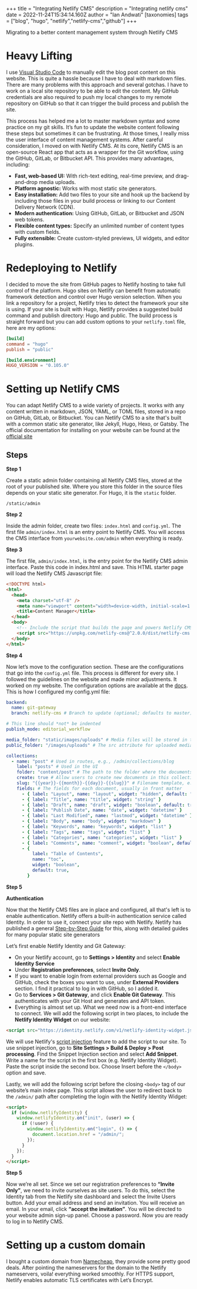 +++
title = "Integrating Netlify CMS"
description = "Integrating netlify cms"
date = 2022-11-24T15:34:14.160Z
author = "Ian Andwati"
[taxonomies]
tags =  ["blog", "hugo", "netlify","netlify-cms","github"]
+++

Migrating to a better content management system through Netlify CMS

<!-- more -->

# Heavy Lifting

I use [Visual Studio Code](https://code.visualstudio.com/) to manually edit the blog post content on this website. This is quite a hassle because I have to deal with
markdown files. There are many problems with this approach and several gotchas. I have to work on a local site repository to be able to edit the content. My GitHub credentials are also required to push my local changes to my remote repository on GitHub so that it can trigger the build process and publish the site.

This process has helped me a lot to master markdown syntax and some practice on my git skills. It’s fun to update the website content following these steps but sometimes it can be frustrating. At those times, I really miss the user interface of content management systems. After careful consideration, I moved on with Netlify CMS. At its core, Netlify CMS is an open-source React app that acts as a wrapper for the Git workflow, using the GitHub, GitLab, or Bitbucket API. This provides many advantages, including:

- **Fast, web-based UI:** With rich-text editing, real-time preview, and drag-and-drop media uploads.
- **Platform agnostic:** Works with most static site generators.
- **Easy installation:** Add two files to your site and hook up the backend by including those files in your build process or linking to our Content Delivery Network (CDN).
- **Modern authentication:** Using GitHub, GitLab, or Bitbucket and JSON web tokens.
- **Flexible content types:** Specify an unlimited number of content types with custom fields.
- **Fully extensible:** Create custom-styled previews, UI widgets, and editor plugins.

# Redeploying to Netlify

I decided to move the site from GitHub pages to Netlify hosting to take full control of the platform. Hugo sites on Netlify can benefit from automatic framework detection and control over Hugo version selection. When you link a repository for a project, Netlify tries to detect the framework your site is using. If your site is built with Hugo, Netlify provides a suggested build command and publish directory: Hugo and public. The build process is straight forward but you can add custom options to your `netlify.toml` file, here are my options:

```toml
[build]
command = "hugo"
publish = "public"

[build.environment]
HUGO_VERSION = "0.105.0"
```

# Setting up Netlify CMS

You can adapt Netlify CMS to a wide variety of projects. It works with any content written in markdown, JSON, YAML, or TOML files, stored in a repo on GitHub, GitLab, or Bitbucket. You can Netlify CMS to a site that's built with a common static site generator, like Jekyll, Hugo, Hexo, or Gatsby. The official documentation for installing on your website can be found at the [official site](https://www.netlifycms.org/docs/intro/)

## Steps

**Step 1**

Create a static admin folder containing all Netlify CMS files, stored at the root of your published site. Where you store this folder in the source files depends on your static site generator. For Hugo, it is the `static` folder.

`/static/admin`

**Step 2**

Inside the admin folder, create two files: `index.html` and `config.yml`. The first file `admin/index.html` is an entry point to Netlify CMS. You will access the CMS interface from `yourwebsite.com/admin` when everything is ready.

**Step 3**

The first file, `admin/index.html`, is the entry point for the Netlify CMS admin interface. Paste this code in index.html and save. This HTML starter page will load the Netlify CMS Javascript file:

```html
<!DOCTYPE html>
<html>
  <head>
    <meta charset="utf-8" />
    <meta name="viewport" content="width=device-width, initial-scale=1.0" />
    <title>Content Manager</title>
  </head>
  <body>
    <!-- Include the script that builds the page and powers Netlify CMS -->
    <script src="https://unpkg.com/netlify-cms@^2.0.0/dist/netlify-cms.js"></script>
  </body>
</html>
```

**Step 4**

Now let’s move to the configuration section. These are the configurations that go into the `config.yml` file. This process is different for every site. I followed the guidelines on the website and made minor adjustments. It worked on my website. The configuration options are available at the [docs](<https://www.netlifycms.org/docs/add-to-your-site/#:~:text=%2C%20MyTemplate)-,Configuration,-Configuration%20is%20different>). This is how I configured my config.yml file:

```yaml
backend:
  name: git-gateway
  branch: netlify-cms # Branch to update (optional; defaults to master)

# This line should *not* be indented
publish_mode: editorial_workflow

media_folder: "static/images/uploads" # Media files will be stored in the repo under static/images/uploads
public_folder: "/images/uploads" # The src attribute for uploaded media will begin with /images/uploads

collections:
  - name: "post" # Used in routes, e.g., /admin/collections/blog
    label: "posts" # Used in the UI
    folder: "content/post" # The path to the folder where the documents are stored
    create: true # Allow users to create new documents in this collection
    slug: "{{year}}-{{month}}-{{day}}-{{slug}}" # Filename template, e.g., YYYY-MM-DD-title.md
    fields: # The fields for each document, usually in front matter
      - { label: "Layout", name: "layout", widget: "hidden", default: "blog" }
      - { label: "Title", name: "title", widget: "string" }
      - { label: "Draft", name: "draft", widget: "boolean", default: true }
      - { label: "Publish Date", name: "date", widget: "datetime" }
      - { label: "Last Modified", name: "lastmod", widget: "datetime" }
      - { label: "Body", name: "body", widget: "markdown" }
      - { label: "Keywords", name: "keywords", widget: "list" }
      - { label: "Tags", name: "tags", widget: "list" }
      - { label: "Categories", name: "categories", widget: "list" }
      - { label: "Comments", name: "comment", widget: "boolean", default: true }
      - {
          label: "Table of Contents",
          name: "toc",
          widget: "boolean",
          default: true,
        }
```

**Step 5**

**Authentication**

Now that the Netlify CMS files are in place and configured, all that's left is to enable authentication.
Netlify offers a built-in authentication service called Identity. In order to use it, connect your site repo with Netlify. Netlify has published a general [Step-by-Step Guide](https://www.netlify.com/blog/2016/10/27/a-step-by-step-guide-deploying-a-static-site-or-single-page-app/) for this, along with detailed guides for many popular static site generators

Let’s first enable Netlify Identity and Git Gateway:

- On your Netlify account, go to **Settings > Identity** and select **Enable Identity Service**
- Under **Registration preferences**, select **Invite Only**.
- If you want to enable login from external providers such as Google and GitHub, check the boxes you want to use, under **External Providers** section. I find it practical to log in with GitHub, so I added it.
- Go to **Services > Git Gateway**, and click **Enable Git Gateway**. This authenticates with your Git Host and generates and API token.
- Everything is almost set up. What we need now is a front-end interface to connect. We will add the following script in two places, to include the **Netlify Identity Widget** on our website:

```html
<script src="https://identity.netlify.com/v1/netlify-identity-widget.js"></script>
```

We will use Netlify's [script injection](https://docs.netlify.com/site-deploys/post-processing/snippet-injection/) feature to add the script to our site. To use snippet injection, go to **Site Settings > Build & Deploy > Post processing**. Find the Snippet Injection section and select **Add Snippet**. Write a name for the script in the first box (e.g. Netlify Identity Widget). Paste the script inside the second box. Choose Insert before the `</body>` option and save.

Lastly, we will add the following script before the closing `<body>` tag of our website’s main index page. This script allows the user to redirect back to the `/admin/` path after completing the login with the Netlify Identity Widget:

```html
<script>
  if (window.netlifyIdentity) {
    window.netlifyIdentity.on("init", (user) => {
      if (!user) {
        window.netlifyIdentity.on("login", () => {
          document.location.href = "/admin/";
        });
      }
    });
  }
</script>
```

**Step 5**

Now we’re all set. Since we set our registration preferences to **“Invite Only”**, we need to invite ourselves as site users. To do this, select the Identity tab from the Netlify site dashboard and select the Invite Users button. Add your email address and send an invitation. You will receive an email. In your email, click **“accept the invitation”**. You will be directed to your website admin sign-up panel. Choose a password. Now you are ready to log in to Netlify CMS.

# Setting up a custom domain

I﻿ bought a custom domain from [Namecheap](https://namecheap.com), they provide some pretty good deals. After pointing the nameservers for the domain to the Netlify nameservers, voila! everything worked smoothly. For HTTPS support, Netlify enables automatic TLS certificates with Let’s Encrypt.
